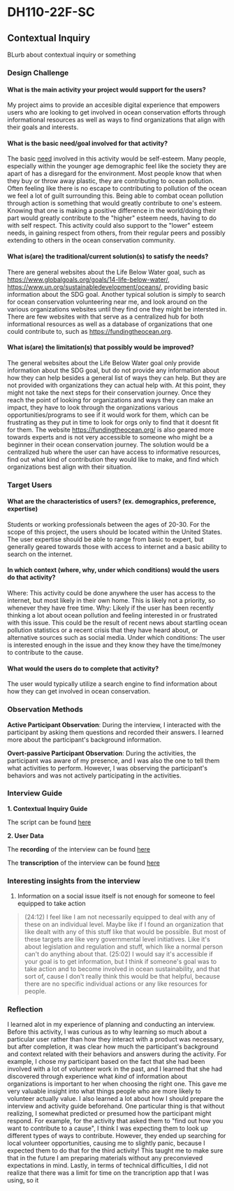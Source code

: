 # DH110-22F-SC

## Contextual Inquiry 

BLurb about contextual inquiry or something 

### Design Challenge

#### What is the main activity your project would support for the users?
My project aims to provide an accesible digital experience that empowers users who are looking to get involved in ocean conservation efforts through informational resources as well as ways to find organizations that align with their goals and interests.

#### What is the basic need/goal involved for that activity?

The basic [need](https://en.wikipedia.org/wiki/Maslow%27s_hierarchy_of_needs#:~:text=needs.%5B21%5D-,Esteem%20needs,-%5Bedit%5D) involved in this activity would be self-esteem. Many people, especially within the younger age demographic feel like the society they are apart of has a disregard for the environment. Most people know that when they buy or throw away plastic, they are contributing to ocean pollution. Often feeling like there is no escape to contributing to pollution of the ocean we feel a lot of guilt surrounding this. Being able to combat ocean pollution through action is something that would greatly contribute to one's esteem. Knowing that one is making a positive difference in the world/doing their part would greatly contribute to the "higher" esteem needs, having to do with self respect. This activity could also support to the "lower" esteem needs, in gaining respect from others, from their regular peers and possibly extending to others in the ocean conservation community. 

#### What is(are) the traditional/current solution(s) to satisfy the needs?
There are general websites about the Life Below Water goal, such as https://www.globalgoals.org/goals/14-life-below-water/, https://www.un.org/sustainabledevelopment/oceans/, providing basic information about the SDG goal. Another typical solution is simply to search for ocean conservation volunteering near me, and look around on the various organizations websites until they find one they might be intersted in. There are few websites with that serve as a centralized hub for both informational resources as well as a database of organizations that one could contribute to, such as https://fundingtheocean.org.

#### What is(are) the limitation(s) that possibly would be improved?
The general websites about the Life Below Water goal only provide information about the SDG goal, but do not provide any information about how they can help besides a general list of ways they can help. But they are not provided with organizations they can actual help with. At this point, they might not take the next steps for their conservation journey. Once they reach the point of looking for organizations and ways they can make an impact, they have to look through the organizations various opportunities/programs to see if it would work for them, which can be frustrating as they put in time to look for orgs only to find that it doesnt fit for them. The website https://fundingtheocean.org/ is also geared more towards experts and is not very accessible to someone who might be a beginner in their ocean conservation journey. The solution would be a centralized hub where the user can have access to informative resources, find out what kind of contribution they would like to make, and find which organizations best align with their situation. 

### Target Users 

#### What are the characteristics of users? (ex. demographics, preference, expertise)

Students or working professionals between the ages of 20-30. For the scope of this project, the users should be located within the United States. The user expertise should be able to range from basic to expert, but generally geared towards those with access to internet and a basic ability to search on the internet.

#### In which context (where, why, under which conditions) would the users do that activity?

Where: This activity could be done anywhere the user has access to the internet, but most likely in their own home. This is likely not a priority, so whenever they have free time.
Why: Likely if the user has been recently thinking a lot about ocean pollution and feeling interested in or frustrated with this issue. This could be the result of recent news about startling ocean pollution statistics or a recent crisis that they have heard about, or alternative sources such as social media.
Under which conditions: The user is interested enough in the issue and they know they have the time/money to contribute to the cause. 

#### What would the users do to complete that activity?

The user would typically utilize a search engine to find information about how they can get involved in ocean conservation.

### Observation Methods 

**Active Participant Observation**: During the interview, I interacted with the participant by asking them questions and recorded their answers. I learned more about the participant's background information. 

**Overt-passive Participant Observation**: During the activities, the participant was aware of my presence, and I was also the one to tell them what activities to perform. However, I was observing the participant's behaviors and was not actively participating in the activities.

### Interview Guide

**1. Contextual Inquiry Guide**

The script can be found [here](https://docs.google.com/document/d/1sl_SXmtj1oWDTJg-c8oj4QIqj9_bOIzyEx2KmYNb46w/edit?usp=sharing)

**2. User Data**

The **recording** of the interview can be found [here](https://drive.google.com/file/d/1ZQ1Iksd4hWuX1htIINS3fqbTNd9toS7e/view?usp=sharing)

The **transcription** of the interview can be found [here](https://docs.google.com/document/d/1I2Ib41fbwaVbKEuHn1gWkvIJ7h0qOxYe1f03g-LM5tc/edit?usp=sharing)

### Interesting insights from the interview 

1. Information on a social issue itself is not enough for someone to feel equipped to take action 

> (24:12) I feel like I am not necessarily equipped to deal with any of these on an individual level. Maybe like if I found an organization that like dealt with any of this stuff like that would be possible. But most of these targets are like very governmental level initiatives. Like it's about legislation and regulation and stuff, which like a normal person can't do anything about that.
> (25:02) I would say it's accessible if your goal is to get information, but I think if someone's goal was to take action and to become involved in ocean sustainability, and that sort of, cause I don't really think this would be that helpful, because there are no specific individual actions or any like resources for people.

### Reflection 
I learned alot in my experience of planning and conducting an interview. Before this activity, I was curious as to why learning so much about a particular user rather than how they interact with a product was necessary, but after completion, it was clear how much the participant's background and context related with their behaviors and answers during the activity. For example, I chose my participant based on the fact that she had been involved with a lot of volunteer work in the past, and I learned that she had discovered through experience what *kind* of information about organizations is important to her when choosing the right one. This gave me very valuable insight into what things people who are more likely to volunteer actually value. I also learned a lot about how I should prepare the interview and activity guide beforehand. One particular thing is that without realizing, I somewhat predicted or presumed how the participant might respond. For example, for the activity that asked them to "find out how you want to contribute to a cause", I think I was expecting them to look up different types of ways to contribute. However, they ended up searching for local volunteer opportunities, causing me to slightly panic, because I expected them to do that for the third activity! This taught me to make sure that in the future I am preparing materials without any preconvieved expectations in mind. Lastly, in terms of technical difficulties, I did not realize that there was a limit for time on the trancription app that I was using, so it 
